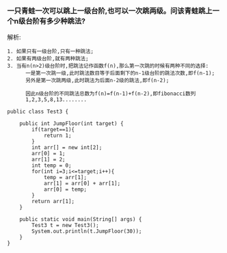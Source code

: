 ### 一只青蛙一次可以跳上一级台阶,也可以一次跳两级。问该青蛙跳上一个n级台阶有多少种跳法?
    
解析:
```
1. 如果只有一级台阶,只有一种跳法;
2. 如果有两级台阶,就有两种跳法;
3. 当有n(n>2)级台阶时,把跳法记作函数f(n),那么第一次跳的时候有两种不同的选择:
      一是第一次跳一级,此时跳法数目等于后面剩下的n-1级台阶的跳法次数,即f(n-1);
      另外是第一次跳两级,此时跳法为后面n-2级的跳法,即f(n-2);
      
      因此n级台阶的不同跳法总数为f(n)=f(n-1)+f(n-2),即fibonacci数列
      1,2,3,5,8,13........
```


    public class Test3 {              
          
        public int JumpFloor(int target) {  
            if(target==1){  
                return 1;  
            }  
            int arr[] = new int[2];  
            arr[0] = 1;  
            arr[1] = 2;  
            int temp = 0;  
            for(int i=3;i<=target;i++){  
                temp = arr[1];  
                arr[1] = arr[0] + arr[1];  
                arr[0] = temp;  
            }  
            return arr[1];  
        }  
              
        public static void main(String[] args) {  
            Test3 t = new Test3();  
            System.out.println(t.JumpFloor(30));  
        }  
    } 
